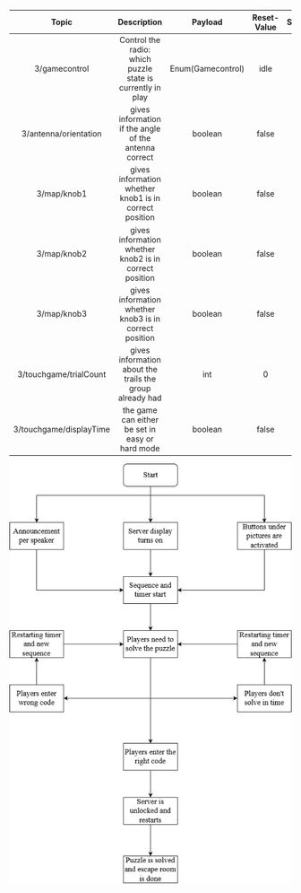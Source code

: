 | Topic | Description | Payload | Reset-Value | Subscriber | Publisher |
| :--:	| :---------: | :------:| :---------: |:--------: | :--------:|
| 3/gamecontrol| Control the radio: which puzzle state is currently in play | Enum(Gamecontrol) | idle | radio, operator | radio, operator | 
| 3/antenna/orientation | gives information if the angle of the antenna correct | boolean | false | operator | radio |
| 3/map/knob1 | gives information whether knob1 is in correct position | boolean | false | operator | radio |
| 3/map/knob2 | gives information whether knob2 is in correct position | boolean | false | operator | radio |
| 3/map/knob3 | gives information whether knob3 is in correct position | boolean | false | operator | radio |
| 3/touchgame/trialCount | gives information about the trails the group already had | int | 0 | operator | radio |
| 3/touchgame/displayTime | the game can either be set in easy or hard mode | boolean | false | radio | operator |
<img src="https://github.com/ubilab-ws21/puzzle-4/blob/main/Sequences/puzzle-ablaufplan.png">